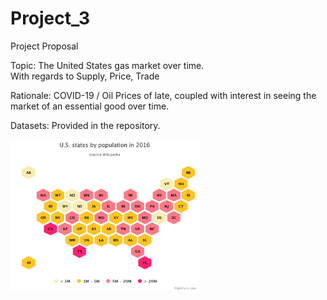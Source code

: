 # Project_3
Project Proposal

Topic: The United States gas market over time.  
	With regards to Supply, Price, Trade
	
Rationale: COVID-19 / Oil Prices of late,  coupled with interest in seeing the market of an essential good over time.

Datasets: Provided in the repository.

<img src="us-states-by-population.png" width="60%">

